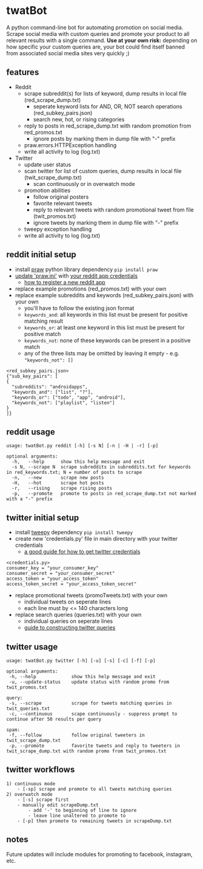 # twatBot
A python command-line bot for automating promotion on social media. Scrape social media with custom queries and promote your product to all relevant results with a single command. <b>Use at your own risk:</b> depending on how specific your custom queries are, your bot could find itself banned from associated social media sites very quickly ;)

## features
- Reddit
	- scrape subreddit(s) for lists of keyword, dump results in local file (red_scrape_dump.txt)
		- seperate keyword lists for AND, OR, NOT search operations (red_subkey_pairs.json)
		- search new, hot, or rising categories
	- reply to posts in red_scrape_dump.txt with random promotion from red_promos.txt
		- ignore posts by marking them in dump file with "-" prefix
	- praw.errors.HTTPException handling
	- write all activity to log (log.txt)
- Twitter
	- update user status
	- scan twitter for list of custom queries, dump results in local file (twit_scrape_dump.txt)
		- scan continuously or in overwatch mode
	- promotion abilities
		- follow original posters
		- favorite relevant tweets
		- reply to relevant tweets with random promotional tweet from file (twit_promos.txt)
		- ignore tweets by marking them in dump file with "-" prefix
	- tweepy exception handling
	- write all activity to log (log.txt)
 
## reddit initial setup
- install <a href="https://github.com/praw-dev/praw">praw</a> python library dependency `pip install praw`
- <a href="https://praw.readthedocs.io/en/v4.0.0/getting_started/configuration/prawini.html">update 'praw.ini'</a> with <a href="https://www.reddit.com/prefs/apps/">your reddit app credentials</a>
	- <a href="http://pythonforengineers.com/build-a-reddit-bot-part-1/">how to register a new reddit app</a>
- replace example promotions (red_promos.txt) with your own
- replace example subreddits and keywords (red_subkey_pairs.json) with your own
	- you'll have to follow the existing json format
	- `keywords_and`: all keywords in this list must be present for positive matching result
	- `keywords_or`: at least one keyword in this list must be present for positive match
	- `keywords_not`: none of these keywords can be present in a positive match
	- any of the three lists may be omitted by leaving it empty - e.g. `"keywords_not": []`
	
```
<red_subkey_pairs.json>
{"sub_key_pairs": [
{
  "subreddits": "androidapps",
  "keywords_and": ["list", "?"],
  "keywords_or": ["todo", "app", "android"],
  "keywords_not": ["playlist", "listen"]
}
]}
```
	
## reddit usage
```
usage: twatBot.py reddit [-h] [-s N] [-n | -H | -r] [-p]

optional arguments:
  -h,	--help		show this help message and exit
  -s N,	--scrape N	scrape subreddits in subreddits.txt for keywords in red_keywords.txt; N = number of posts to scrape
  -n,	--new		scrape new posts
  -H,	--hot		scrape hot posts
  -r,	--rising	scrape rising posts
  -p,	--promote	promote to posts in red_scrape_dump.txt not marked with a "-" prefix
``` 

## twitter initial setup
- install <a href="https://github.com/tweepy/tweepy">tweepy</a> dependency `pip install tweepy`
- create new 'credentials.py' file in main directory with your twitter credentials
	- <a href="https://www.digitalocean.com/community/tutorials/how-to-create-a-twitterbot-with-python-3-and-the-tweepy-library">a good guide for how to get twitter credentials</a>


```
<credentials.py>
consumer_key = "your_consumer_key"
consumer_secret = "your_consumer_secret"
access_token = "your_access_token"
access_token_secret = "your_access_token_secret"
```

- replace promotional tweets (promoTweets.txt) with your own
	- individual tweets on seperate lines
	- each line must by <= 140 characters long
- replace search queries (queries.txt) with your own
	- individual queries on seperate lines
	- <a href="https://dev.twitter.com/rest/public/search">guide to constructing twitter queries</a>

## twitter usage
```
usage: twatBot.py twitter [-h] [-u] [-s] [-c] [-f] [-p]

optional arguments:
 -h, --help				show this help message and exit
 -u, --update-status	update status with random promo from twit_promos.txt

query:
 -s, --scrape			scrape for tweets matching queries in twit_queries.txt
 -c, --continuous		scape continuously - suppress prompt to continue after 50 results per query

spam:
 -f, --follow			follow original tweeters in twit_scrape_dump.txt
 -p, --promote			favorite tweets and reply to tweeters in twit_scrape_dump.txt with random promo from twit_promos.txt
```

## twitter workflows
    1) continuous mode
		- [-sp] scrape and promote to all tweets matching queries
    2) overwatch mode
		- [-s] scrape first
		- manually edit scrapeDump.txt
			- add '-' to beginning of line to ignore
			- leave line unaltered to promote to
		- [-p] then promote to remaining tweets in scrapeDump.txt

## notes
Future updates will include modules for promoting to facebook, instagram, etc.